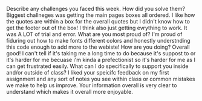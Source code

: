 Describe any challenges you faced this week. How did you solve them?
    Biggest challneges was getting the main pages boxes all ordered. I like how the quotes are within a box for the overall quotes but I didn't know how to get the footer out of the box! I think also just getting evrything to work. It was A LOT of trial and error. 
What are you most proud of?
    I'm proud of fiduring out how to make fonts different colors and honestly understnding this code enough to add more to the webiste!
How are you doing?
    Overall good! I can't tell if it's taking me a long time to do because it's suppost to or it's harder for me becuase i'm kinda a prefectionist so it's harder for me as I can get frustrated easily. 
What can I do specifically to support you inside and/or outside of class?
    I liked your speicifc feedback on my first assignment and any sort of notes you see within class or common mistakes we make to help us improve. Your information overall is very clear to understand which makes it overall more enjoyable. 
